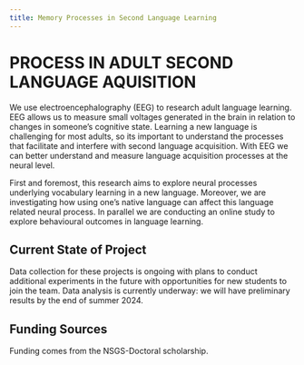 ```yaml
---
title: Memory Processes in Second Language Learning
---
```


# PROCESS IN ADULT SECOND LANGUAGE AQUISITION

We use electroencephalography (EEG) to research adult language learning. EEG allows us to measure small voltages generated in the brain in relation to changes in someone’s cognitive state. Learning a new language is challenging for most adults, so its important to understand the processes that facilitate and interfere with second language acquisition. With EEG we can better understand and measure language acquisition processes at the neural level.

First and foremost, this research aims to explore neural processes underlying vocabulary learning in a new language.  Moreover, we are investigating how using one’s native language can affect this language related neural process. In parallel we are conducting an online study to explore behavioural outcomes in language learning.

## Current State of Project

Data collection for these projects is ongoing with plans to conduct additional experiments in the future with opportunities for new students to join the team. Data analysis is currently underway: we will have preliminary results by the end of summer 2024. 

## Funding Sources

Funding comes from the NSGS-Doctoral scholarship.

